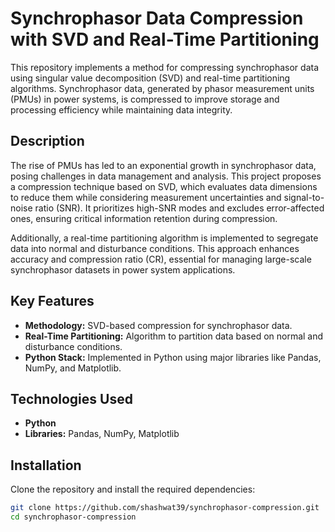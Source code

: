 # Synchrophasor Data Compression with SVD and Real-Time Partitioning

This repository implements a method for compressing synchrophasor data using singular value decomposition (SVD) and real-time partitioning algorithms. Synchrophasor data, generated by phasor measurement units (PMUs) in power systems, is compressed to improve storage and processing efficiency while maintaining data integrity.

## Description

The rise of PMUs has led to an exponential growth in synchrophasor data, posing challenges in data management and analysis. This project proposes a compression technique based on SVD, which evaluates data dimensions to reduce them while considering measurement uncertainties and signal-to-noise ratio (SNR). It prioritizes high-SNR modes and excludes error-affected ones, ensuring critical information retention during compression.

Additionally, a real-time partitioning algorithm is implemented to segregate data into normal and disturbance conditions. This approach enhances accuracy and compression ratio (CR), essential for managing large-scale synchrophasor datasets in power system applications.

## Key Features

- **Methodology:** SVD-based compression for synchrophasor data.
- **Real-Time Partitioning:** Algorithm to partition data based on normal and disturbance conditions.
- **Python Stack:** Implemented in Python using major libraries like Pandas, NumPy, and Matplotlib.
  
## Technologies Used

- **Python**
- **Libraries:** Pandas, NumPy, Matplotlib

## Installation

Clone the repository and install the required dependencies:

```bash
git clone https://github.com/shashwat39/synchrophasor-compression.git
cd synchrophasor-compression

